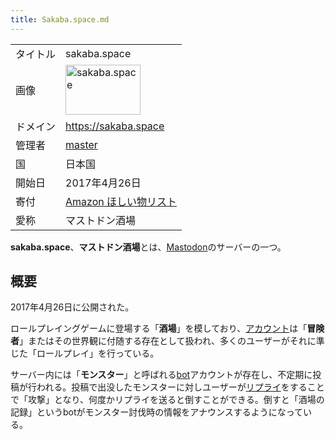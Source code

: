 ```yaml
---
title: Sakaba.space.md
---
```

<div>

|          |                                                                                                                                                                                                                                                                                            |
|----------|--------------------------------------------------------------------------------------------------------------------------------------------------------------------------------------------------------------------------------------------------------------------------------------------|
| タイトル | sakaba.space                                                                                                                                                                                                                                                                               |
| 画像     | [<img src="/images/thumb/d/d5/Sakaba.jpg/120px-Sakaba.jpg" srcset="/images/thumb/d/d5/Sakaba.jpg/180px-Sakaba.jpg 1.5x, /images/thumb/d/d5/Sakaba.jpg/240px-Sakaba.jpg 2x" width="120" height="80" alt="sakaba.space" />](/%E3%83%95%E3%82%A1%E3%82%A4%E3%83%AB:Sakaba.jpg "sakaba.space") |
| ドメイン | <a href="https://sakaba.space" rel="nofollow">https://sakaba.space</a>                                                                                                                                                                                                                     |
| 管理者   | <a href="https://sakaba.space/@master" rel="nofollow">master</a>                                                                                                                                                                                                                           |
| 国       | 日本国                                                                                                                                                                                                                                                                                     |
| 開始日   | 2017年4月26日                                                                                                                                                                                                                                                                              |
| 寄付     | <a href="https://www.amazon.co.jp/hz/wishlist/ls/11L72U5XKTWFB" rel="nofollow">Amazon ほしい物リスト</a>                                                                                                                                                                                   |
| 愛称     | マストドン酒場                                                                                                                                                                                                                                                                             |

**sakaba.space**、**マストドン酒場**とは、[Mastodon](/%E3%83%9E%E3%82%B9%E3%83%88%E3%83%89%E3%83%B3 "マストドン")のサーバーの一つ。

## 概要

2017年4月26日に公開された。

ロールプレイングゲームに登場する「**酒場**」を模しており、[アカウント](/%E3%83%A6%E3%83%BC%E3%82%B6%E3%83%BC "ユーザー")は「**冒険者**」またはその世界観に付随する存在として扱われ、多くのユーザーがそれに準じた「ロールプレイ」を行っている。

サーバー内には「**モンスター**」と呼ばれる[bot](/Bot "Bot")アカウントが存在し、不定期に投稿が行われる。投稿で出没したモンスターに対しユーザーが[リプライ](/%E3%83%AA%E3%83%97%E3%83%A9%E3%82%A4 "リプライ")をすることで「攻撃」となり、何度かリプライを送ると倒すことができる。倒すと「酒場の記録」というbotがモンスター討伐時の情報をアナウンスするようになっている。

</div>
